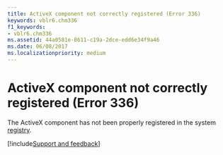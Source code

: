 ```yaml
---
title: ActiveX component not correctly registered (Error 336)
keywords: vblr6.chm336
f1_keywords:
- vblr6.chm336
ms.assetid: 44a0581e-8611-c19a-2dce-edd6e34f9a46
ms.date: 06/08/2017
ms.localizationpriority: medium
---
```



# ActiveX component not correctly registered (Error 336)

The ActiveX component has not been properly registered in the system [registry](../../Glossary/vbe-glossary.md#registry).

[!include[Support and feedback](~/includes/feedback-boilerplate.md)]